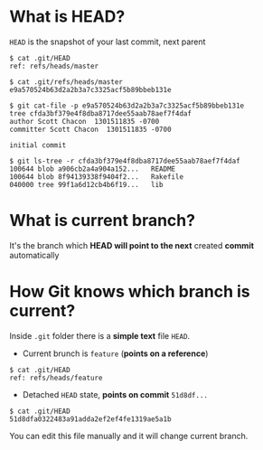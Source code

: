 # What is HEAD?

`HEAD` is the snapshot of your last commit, next parent

```
$ cat .git/HEAD
ref: refs/heads/master

$ cat .git/refs/heads/master
e9a570524b63d2a2b3a7c3325acf5b89bbeb131e

$ git cat-file -p e9a570524b63d2a2b3a7c3325acf5b89bbeb131e
tree cfda3bf379e4f8dba8717dee55aab78aef7f4daf
author Scott Chacon  1301511835 -0700
committer Scott Chacon  1301511835 -0700

initial commit

$ git ls-tree -r cfda3bf379e4f8dba8717dee55aab78aef7f4daf
100644 blob a906cb2a4a904a152...   README
100644 blob 8f94139338f9404f2...   Rakefile
040000 tree 99f1a6d12cb4b6f19...   lib
```

# What is **current branch**?

It's the branch which **HEAD will point to the next** created **commit** automatically

# How Git knows **which branch is current**?

Inside `.git` folder there is a **simple text** file `HEAD`.

- Current brunch is `feature` (**points on a reference**)
```
$ cat .git/HEAD
ref: refs/heads/feature
```  

- Detached `HEAD` state, **points on commit** `51d8df...`
```
$ cat .git/HEAD
51d8dfa0322483a91adda2ef2ef4fe1319ae5a1b
```  

You can edit this file manually and it will change current branch.